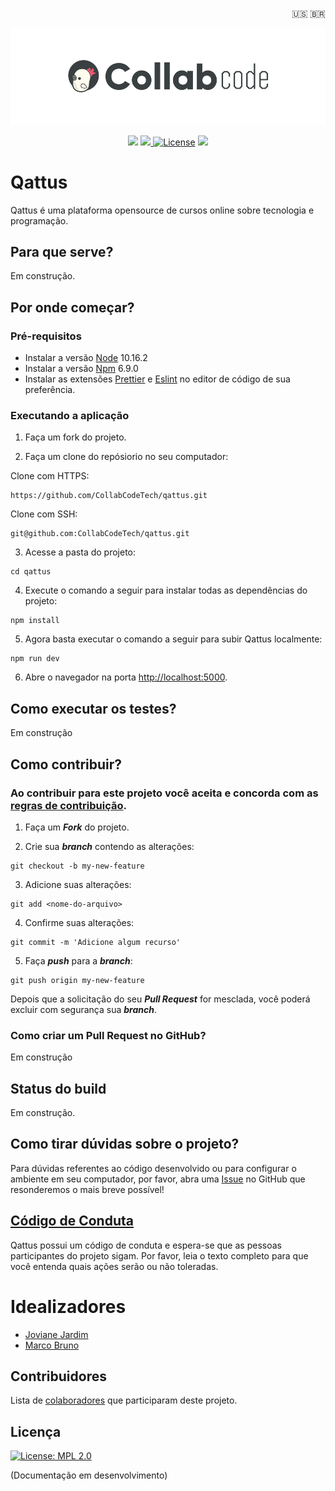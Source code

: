 <p style="text-align:right;">
<span class="emoji">🇺🇸</span>
<span class="emoji">🇧🇷</span>
</p>

![CollabCode](collabcode.png "Logo da CollabCode")

<p style="text-align:center;">

<img src="https://img.shields.io/badge/Build-In Progress-informational"/>

<a href="https://www.contributor-covenant.org/version/1/4/code-of-conduct.html">
<img src="https://img.shields.io/badge/Contributor Covenant-v1.4 adopted-ff69b4.svg"/>
</a>
<a href="https://github.com/CollabCodeTech/qattus-api/blob/master/LICENSE">
<img src="https://img.shields.io/badge/License-MPL%202.0-brightgreen.svg" alt="License"></a>
<a href="https://discordapp.com/invite/YeeEAYj">
<img src="https://img.shields.io/badge/Chat-On Discord-7289da.svg"/></a>
</p>

# Qattus

Qattus é uma plataforma opensource de cursos online sobre tecnologia e programação.

## Para que serve?

Em construção.

## Por onde começar?

### Pré-requisitos

- Instalar a versão [Node](https://nodejs.org/en/) 10.16.2
- Instalar a versão [Npm](https://www.npmjs.com/) 6.9.0
- Instalar as extensões [Prettier](https://prettier.io/) e [Eslint](https://eslint.org/) no editor de código de sua preferência.

### Executando a aplicação

1. Faça um fork do projeto.

2. Faça um clone do repósiorio no seu computador:

Clone com HTTPS:

```
https://github.com/CollabCodeTech/qattus.git
```

Clone com SSH:

```
git@github.com:CollabCodeTech/qattus.git
```

3. Acesse a pasta do projeto:

```
cd qattus
```

4. Execute o comando a seguir para instalar todas as dependências do projeto:

```
npm install
```

5. Agora basta executar o comando a seguir para subir Qattus localmente: 

```
npm run dev
```

6. Abre o navegador na porta [http://localhost:5000](http://localhost:5000). 

## Como executar os testes?

Em construção

## Como contribuir?

### Ao contribuir para este projeto você aceita e concorda com as [regras de contribuição]().

1. Faça um _**Fork**_ do projeto.

2. Crie sua _**branch**_ contendo as alterações:

```
git checkout -b my-new-feature
```

3. Adicione suas alterações:

```
git add <nome-do-arquivo>
```

4. Confirme suas alterações:

```
git commit -m 'Adicione algum recurso'
```

5. Faça _**push**_ para a _**branch**_: 
```
git push origin my-new-feature
```

Depois que a solicitação do seu _**Pull Request**_ for mesclada, você poderá excluir com segurança sua _**branch**_.

### Como criar um Pull Request no GitHub?

Em construção

## Status do build

Em construção.

## Como tirar dúvidas sobre o projeto?

Para dúvidas referentes ao código desenvolvido ou para configurar o ambiente em seu computador, por favor, abra uma [Issue](https://github.com/CollabCodeTech/qattus/issues) no GitHub que resonderemos o mais breve possível!

## [Código de Conduta](https://www.contributor-covenant.org/pt-br/version/1/4/code-of-conduct)

Qattus possui um código de conduta e espera-se que as pessoas participantes do projeto sigam. Por favor, leia o texto completo para que você entenda quais ações serão ou não toleradas.

# Idealizadores

- [Joviane Jardim](https://github.com/joviane)
- [Marco Bruno](https://github.com/MarcoBrunoBR)

## Contribuidores

Lista de [colaboradores](https://github.com/CollabCodeTech/qattus/graphs/contributors) que participaram deste projeto.

## Licença

[![License: MPL 2.0](https://img.shields.io/badge/License-MPL%202.0-brightgreen.svg)](https://opensource.org/licenses/MPL-2.0)

(Documentação em desenvolvimento)

